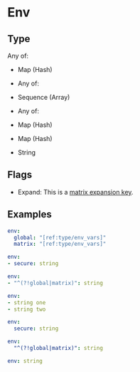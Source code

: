 # Env



## Type

Any of:

* Map (Hash)
* Any of:

* Sequence (Array)
* Any of:

* Map (Hash)
* Map (Hash)
* String

## Flags

* Expand: This is a [matrix expansion key](/matrix_expansion).


## Examples

```yaml
env:
  global: "[ref:type/env_vars]"
  matrix: "[ref:type/env_vars]"
```

```yaml
env:
- secure: string
```

```yaml
env:
- "^(?!global|matrix)": string
```

```yaml
env:
- string one
- string two
```

```yaml
env:
  secure: string
```

```yaml
env:
  "^(?!global|matrix)": string
```

```yaml
env: string

```
